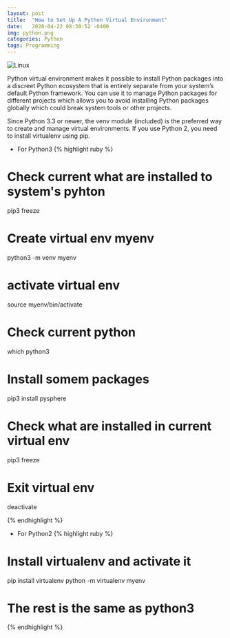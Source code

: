 ```yaml
---
layout: post
title:  "How to Set Up A Python Virtual Environment" 
date:   2020-04-22 08:30:52 -0400
img: python.png
categories: Python
tags: Programming
---
```


![Linux]({{site.baseurl}}/images/python.png)

Python virtual environment makes it possible to install Python packages into a discreet Python ecosystem that is entirely separate from your system’s default Python framework. You can use it to manage Python packages for different projects which allows you to avoid installing Python packages globally which could break system tools or other projects. 

Since Python 3.3 or newer, the venv module (included) is the preferred way to create and manage virtual environments. If you use Python 2, you need to install virtualenv using pip.

* For Python3
{% highlight ruby %}
# Check current what are installed to system's pyhton
pip3 freeze

# Create virtual env myenv
python3 -m venv myenv

# activate virtual env
source myenv/bin/activate

# Check current python 
which python3

# Install somem packages 
pip3 install pysphere

# Check what are installed in current virtual env 
pip3 freeze

# Exit virtual env
deactivate

{% endhighlight %}

* For Python2
{% highlight ruby %}
# Install virtualenv and activate it
pip install virtualenv
python -m virtualenv myenv
# The rest is the same as python3
{% endhighlight %}
